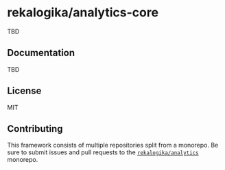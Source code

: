 # rekalogika/analytics-core

TBD

## Documentation

TBD

## License

MIT

## Contributing

This framework consists of multiple repositories split from a monorepo. Be
sure to submit issues and pull requests to the
[`rekalogika/analytics`](https://github.com/rekalogika/analytics) monorepo.